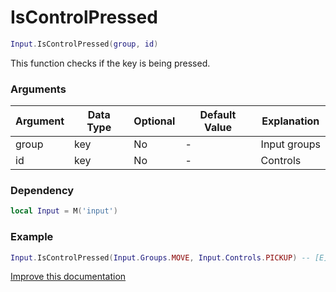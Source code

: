 # IsControlPressed

```lua
Input.IsControlPressed(group, id)
```
This function checks if the key is being pressed.

### Arguments
| Argument      | Data Type | Optional | Default Value | Explanation |
|---------------|-----------|----------|---------------|-------------|
| group | key | No | - | Input groups |
| id | key    | No | - | Controls |

### Dependency
```lua
local Input = M('input')
```

### Example
```lua
Input.IsControlPressed(Input.Groups.MOVE, Input.Controls.PICKUP) -- [E]
```

[Improve this documentation]()